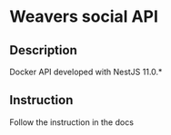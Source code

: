 # Weavers social API

## Description

Docker API developed with NestJS 11.0.*

## Instruction

Follow the instruction in the docs